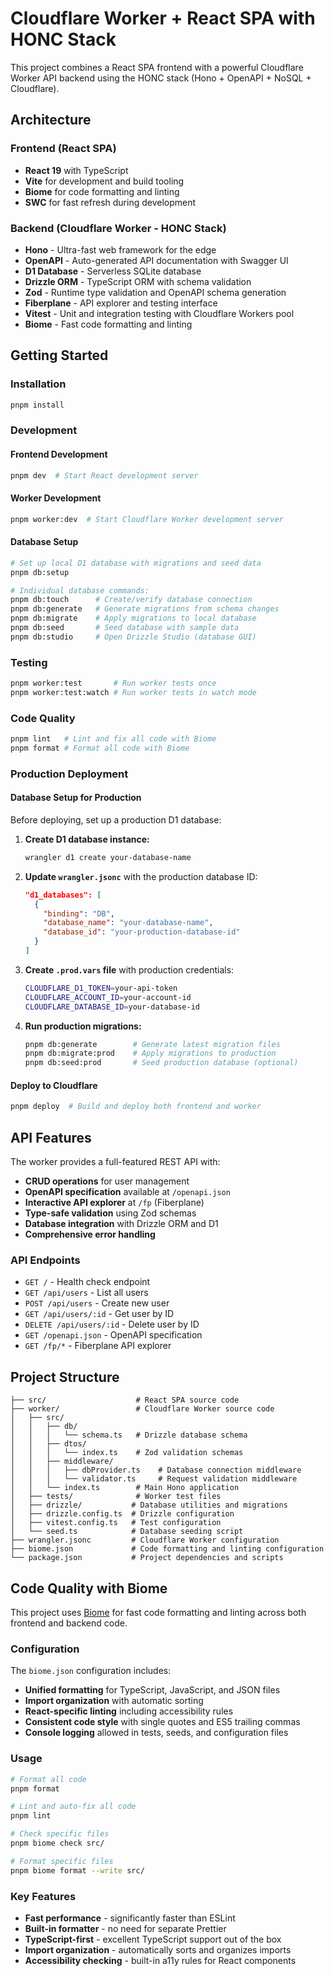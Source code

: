 # Cloudflare Worker + React SPA with HONC Stack

This project combines a React SPA frontend with a powerful Cloudflare Worker API backend using the HONC stack (Hono + OpenAPI + NoSQL + Cloudflare).

## Architecture

### Frontend (React SPA)
- **React 19** with TypeScript
- **Vite** for development and build tooling
- **Biome** for code formatting and linting
- **SWC** for fast refresh during development

### Backend (Cloudflare Worker - HONC Stack)
- **Hono** - Ultra-fast web framework for the edge
- **OpenAPI** - Auto-generated API documentation with Swagger UI
- **D1 Database** - Serverless SQLite database 
- **Drizzle ORM** - TypeScript ORM with schema validation
- **Zod** - Runtime type validation and OpenAPI schema generation
- **Fiberplane** - API explorer and testing interface
- **Vitest** - Unit and integration testing with Cloudflare Workers pool
- **Biome** - Fast code formatting and linting

## Getting Started

### Installation
```bash
pnpm install
```

### Development

#### Frontend Development
```bash
pnpm dev  # Start React development server
```

#### Worker Development
```bash
pnpm worker:dev  # Start Cloudflare Worker development server
```

#### Database Setup
```bash
# Set up local D1 database with migrations and seed data
pnpm db:setup

# Individual database commands:
pnpm db:touch      # Create/verify database connection
pnpm db:generate   # Generate migrations from schema changes
pnpm db:migrate    # Apply migrations to local database
pnpm db:seed       # Seed database with sample data
pnpm db:studio     # Open Drizzle Studio (database GUI)
```

### Testing
```bash
pnpm worker:test       # Run worker tests once
pnpm worker:test:watch # Run worker tests in watch mode
```

### Code Quality
```bash
pnpm lint   # Lint and fix all code with Biome
pnpm format # Format all code with Biome
```

### Production Deployment

#### Database Setup for Production
Before deploying, set up a production D1 database:

1. **Create D1 database instance:**
   ```bash
   wrangler d1 create your-database-name
   ```

2. **Update `wrangler.jsonc`** with the production database ID:
   ```json
   "d1_databases": [
     {
       "binding": "DB",
       "database_name": "your-database-name", 
       "database_id": "your-production-database-id"
     }
   ]
   ```

3. **Create `.prod.vars` file** with production credentials:
   ```bash
   CLOUDFLARE_D1_TOKEN=your-api-token
   CLOUDFLARE_ACCOUNT_ID=your-account-id  
   CLOUDFLARE_DATABASE_ID=your-database-id
   ```

4. **Run production migrations:**
   ```bash
   pnpm db:generate        # Generate latest migration files
   pnpm db:migrate:prod    # Apply migrations to production
   pnpm db:seed:prod       # Seed production database (optional)
   ```

#### Deploy to Cloudflare
```bash
pnpm deploy  # Build and deploy both frontend and worker
```

## API Features

The worker provides a full-featured REST API with:

- **CRUD operations** for user management
- **OpenAPI specification** available at `/openapi.json`
- **Interactive API explorer** at `/fp` (Fiberplane)
- **Type-safe validation** using Zod schemas
- **Database integration** with Drizzle ORM and D1
- **Comprehensive error handling**

### API Endpoints

- `GET /` - Health check endpoint
- `GET /api/users` - List all users
- `POST /api/users` - Create new user
- `GET /api/users/:id` - Get user by ID
- `DELETE /api/users/:id` - Delete user by ID
- `GET /openapi.json` - OpenAPI specification
- `GET /fp/*` - Fiberplane API explorer

## Project Structure

```
├── src/                    # React SPA source code
├── worker/                 # Cloudflare Worker source code
│   ├── src/
│   │   ├── db/
│   │   │   └── schema.ts   # Drizzle database schema
│   │   ├── dtos/
│   │   │   └── index.ts    # Zod validation schemas
│   │   ├── middleware/
│   │   │   ├── dbProvider.ts    # Database connection middleware
│   │   │   └── validator.ts     # Request validation middleware
│   │   └── index.ts        # Main Hono application
│   ├── tests/              # Worker test files
│   ├── drizzle/           # Database utilities and migrations
│   ├── drizzle.config.ts  # Drizzle configuration
│   ├── vitest.config.ts   # Test configuration
│   └── seed.ts            # Database seeding script
├── wrangler.jsonc         # Cloudflare Worker configuration
├── biome.json             # Code formatting and linting configuration  
└── package.json           # Project dependencies and scripts
```

## Code Quality with Biome

This project uses [Biome](https://biomejs.dev/) for fast code formatting and linting across both frontend and backend code.

### Configuration

The `biome.json` configuration includes:

- **Unified formatting** for TypeScript, JavaScript, and JSON files
- **Import organization** with automatic sorting
- **React-specific linting** including accessibility rules
- **Consistent code style** with single quotes and ES5 trailing commas
- **Console logging** allowed in tests, seeds, and configuration files

### Usage

```bash
# Format all code
pnpm format

# Lint and auto-fix all code  
pnpm lint

# Check specific files
pnpm biome check src/

# Format specific files
pnpm biome format --write src/
```

### Key Features

- **Fast performance** - significantly faster than ESLint
- **Built-in formatter** - no need for separate Prettier
- **TypeScript-first** - excellent TypeScript support out of the box
- **Import organization** - automatically sorts and organizes imports
- **Accessibility checking** - built-in a11y rules for React components
